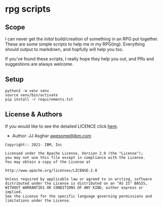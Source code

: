 # rpg scripts

## Scope

I can never get the _inital_ build/creation of something in an RPG put together. These are some simple
scripts to help me in my RPG(ing). Everything should output to markdown, and hopfully will help
you too.

If you've found these scripts, I really hope they help you out, and PRs and suggestions are always welcome.

## Setup

```shell
python3 -m venv venv
source venv/bin/activate
pip install -r requirements.txt
```

## License & Authors

If you would like to see the detailed LICENCE click [here](https://raw.githubusercontent.com/jjasghar/COBOL-on-k8s/master/LICENCE).

- Author: JJ Asghar <awesome@ibm.com>

```text
Copyright:: 2021- IBM, Inc

Licensed under the Apache License, Version 2.0 (the "License");
you may not use this file except in compliance with the License.
You may obtain a copy of the License at

http://www.apache.org/licenses/LICENSE-2.0

Unless required by applicable law or agreed to in writing, software
distributed under the License is distributed on an "AS IS" BASIS,
WITHOUT WARRANTIES OR CONDITIONS OF ANY KIND, either express or implied.
See the License for the specific language governing permissions and
limitations under the License.
```